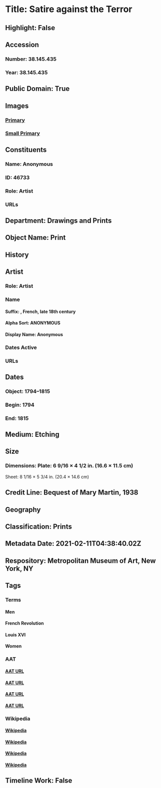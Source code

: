 # Title: Satire against the Terror
## Highlight: False
## Accession
### Number: 38.145.435
### Year: 38.145.435
## Public Domain: True
## Images
### [Primary](https://images.metmuseum.org/CRDImages/dp/original/DP886288.jpg)
### [Small Primary](https://images.metmuseum.org/CRDImages/dp/web-large/DP886288.jpg)
## Constituents
### Name: Anonymous
### ID: 46733
### Role: Artist
### URLs
## Department: Drawings and Prints
## Object Name: Print
## History
## Artist
### Role: Artist
### Name
#### Suffix: , French, late 18th century
#### Alpha Sort: ANONYMOUS
#### Display Name: Anonymous
### Dates Active
### URLs
## Dates
### Object: 1794–1815
### Begin: 1794
### End: 1815
## Medium: Etching
## Size
### Dimensions: Plate: 6 9/16 × 4 1/2 in. (16.6 × 11.5 cm)
Sheet: 8 1/16 × 5 3/4 in. (20.4 × 14.6 cm)
## Credit Line: Bequest of Mary Martin, 1938
## Geography
## Classification: Prints
## Metadata Date: 2021-02-11T04:38:40.02Z
## Respository: Metropolitan Museum of Art, New York, NY
## Tags
### Terms
#### Men
#### French Revolution
#### Louis XVI
#### Women
### AAT
#### [AAT URL](http://vocab.getty.edu/page/aat/300025928)
#### [AAT URL](http://vocab.getty.edu/page/ia/901000102)
#### [AAT URL](http://vocab.getty.edu/page/ulan/500122357)
#### [AAT URL](http://vocab.getty.edu/page/aat/300025943)
### Wikipedia
#### [Wikipedia]()
#### [Wikipedia]()
#### [Wikipedia]()
#### [Wikipedia]()
## Timeline Work: False